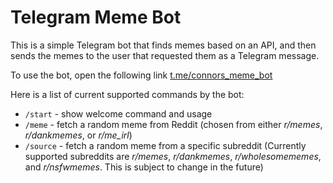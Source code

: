 # Telegram Meme Bot

This is a simple Telegram bot that finds memes based on an API, and then sends the memes to the user that requested them as a Telegram message.

To use the bot, open the following link [t.me/connors_meme_bot](https://t.me/connors_meme_bot)

Here is a list of current supported commands by the bot:

- `/start` - show welcome command and usage
- `/meme` - fetch a random meme from Reddit (chosen from either *r/memes*, *r/dankmemes*, or *r/me_irl*)
- `/source` - fetch a random meme from a specific subreddit (Currently supported subreddits are *r/memes*, *r/dankmemes*, *r/wholesomememes*, and *r/nsfwmemes*. This is subject to change in the future)
